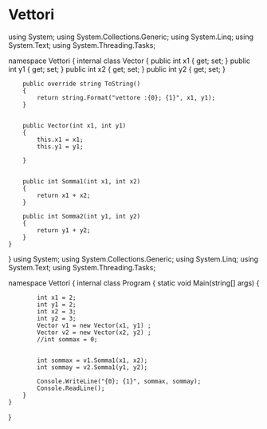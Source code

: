 # Vettori
using System;
using System.Collections.Generic;
using System.Linq;
using System.Text;
using System.Threading.Tasks;

namespace Vettori
{
    internal class Vector
    {
        public int x1 {  get; set; }
        public int y1 { get; set; }
        public int x2 { get; set; }
        public int y2 { get; set; }

        public override string ToString()
        {
            return string.Format("vettore :{0}; {1}", x1, y1);
        }


        public Vector(int x1, int y1)
        {
            this.x1 = x1;
            this.y1 = y1;

        }


        public int Somma1(int x1, int x2)
        {
            return x1 + x2;
        }

        public int Somma2(int y1, int y2)
        {
            return y1 + y2;
        }
    }
}
using System;
using System.Collections.Generic;
using System.Linq;
using System.Text;
using System.Threading.Tasks;

namespace Vettori
{
    internal class Program
    {
        static void Main(string[] args)
        {

            int x1 = 2;
            int y1 = 2;
            int x2 = 3;
            int y2 = 3;
            Vector v1 = new Vector(x1, y1) ;
            Vector v2 = new Vector(x2, y2) ;
            //int sommax = 0;


            int sommax = v1.Somma1(x1, x2);
            int sommay = v2.Somma1(y1, y2);

            Console.WriteLine("{0}; {1}", sommax, sommay);
            Console.ReadLine();
        }
    }
}
